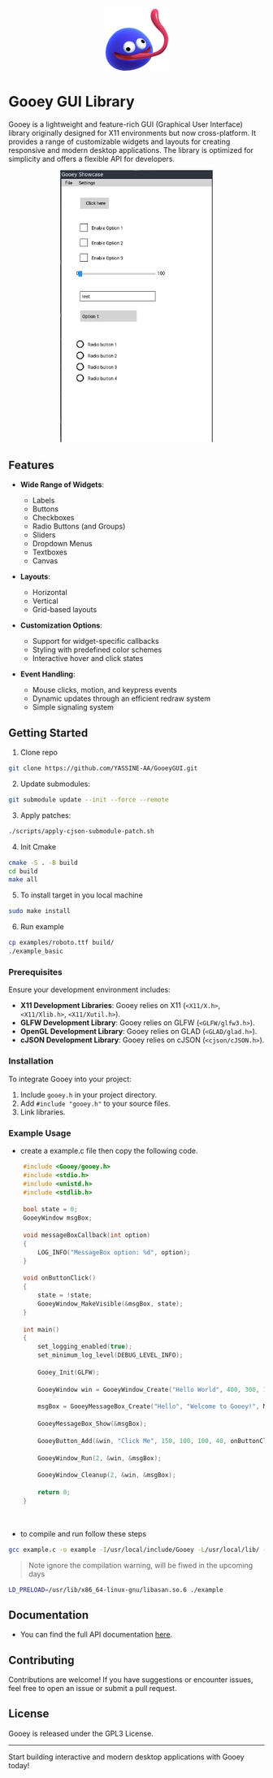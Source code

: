 
<p align="center">
  <img src="gooey.png" width=128>
</p>

# Gooey GUI Library

Gooey is a lightweight and feature-rich GUI (Graphical User Interface) library originally designed for X11 environments but now cross-platform. It provides a range of customizable widgets and layouts for creating responsive and modern desktop applications. The library is optimized for simplicity and offers a flexible API for developers.

<p align="center">
  <img src="showcase_glfw_white.png" width=300>
</p>

## Features

- **Wide Range of Widgets**:
  - Labels
  - Buttons
  - Checkboxes
  - Radio Buttons (and Groups)
  - Sliders
  - Dropdown Menus
  - Textboxes
  - Canvas

- **Layouts**:
  - Horizontal
  - Vertical
  - Grid-based layouts

- **Customization Options**:
  - Support for widget-specific callbacks
  - Styling with predefined color schemes
  - Interactive hover and click states

- **Event Handling**:
  - Mouse clicks, motion, and keypress events
  - Dynamic updates through an efficient redraw system
  - Simple signaling system

## Getting Started
1. Clone repo 
```bash 
git clone https://github.com/YASSINE-AA/GooeyGUI.git
```
2. Update submodules: 
```bash 
git submodule update --init --force --remote
```
3. Apply patches: 
```bash
./scripts/apply-cjson-submodule-patch.sh 
```
4. Init Cmake 
```bash
cmake -S . -B build
cd build 
make all
```
5. To install target in you local machine 
```bash 
sudo make install
```
6. Run example 
```bash
cp examples/roboto.ttf build/
./example_basic
```

### Prerequisites

Ensure your development environment includes:
- **X11 Development Libraries**: Gooey relies on X11 (`<X11/X.h>`, `<X11/Xlib.h>`, `<X11/Xutil.h>`).
- **GLFW Development Library**: Gooey relies on GLFW (`<GLFW/glfw3.h>`).
- **OpenGL Development Library**: Gooey relies on GLAD (`<GLAD/glad.h>`).
- **cJSON Development Library**: Gooey relies on cJSON (`<cjson/cJSON.h>`).

### Installation

To integrate Gooey into your project:
1. Include `gooey.h` in your project directory.
2. Add `#include "gooey.h"` to your source files.
3. Link libraries.

### Example Usage
- create a example.c file then copy the following code. 

```c
    #include <Gooey/gooey.h>
    #include <stdio.h>
    #include <unistd.h>
    #include <stdlib.h>
    
    bool state = 0;
    GooeyWindow msgBox;
    
    void messageBoxCallback(int option)
    {
        LOG_INFO("MessageBox option: %d", option);
    }
    
    void onButtonClick()
    {
        state = !state;
        GooeyWindow_MakeVisible(&msgBox, state);
    }
    
    int main()
    {
        set_logging_enabled(true);
        set_minimum_log_level(DEBUG_LEVEL_INFO);
    
        Gooey_Init(GLFW);
    
        GooeyWindow win = GooeyWindow_Create("Hello World", 400, 300, 1);
    
        msgBox = GooeyMessageBox_Create("Hello", "Welcome to Gooey!", MSGBOX_INFO, messageBoxCallback);
    
        GooeyMessageBox_Show(&msgBox);
    
        GooeyButton_Add(&win, "Click Me", 150, 100, 100, 40, onButtonClick);
    
        GooeyWindow_Run(2, &win, &msgBox);
    
        GooeyWindow_Cleanup(2, &win, &msgBox);
    
        return 0;
    }
 
    
```
- to compile and run follow these steps  
```bash 
gcc example.c -o example -I/usr/local/include/Gooey -L/usr/local/lib/ -lGooeyGUI -Wno-deprecated-declarations
```
> Note ignore the compilation warning, will be fiwed in the upcoming days 
```bash 
LD_PRELOAD=/usr/lib/x86_64-linux-gnu/libasan.so.6 ./example
``` 
## Documentation

- You can find the full API documentation <a href="https://yassine-aa.github.io/GooeyWebsite/docs/index.html">here</a>. 

## Contributing

Contributions are welcome! If you have suggestions or encounter issues, feel free to open an issue or submit a pull request.

## License

Gooey is released under the GPL3 License.

---

Start building interactive and modern desktop applications with Gooey today!
